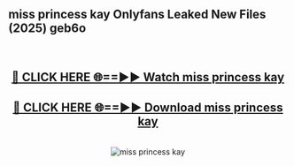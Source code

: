 <h2>miss princess kay Onlyfans Leaked New Files (2025) geb6o</h2>
<br>
<div align="center">
<h2><a href="https://mediafiles.top/miss_princess_kay&ref=git" rel="nofollow">🔴 CLICK HERE 🌐==►► Watch miss princess kay</a></h2>
<h2><a href="https://mediafiles.top/miss_princess_kay&ref=git" rel="nofollow">🔴 CLICK HERE 🌐==►► Download miss princess kay</a></h2>
<br>
<a href="https://mediafiles.top/miss_princess_kay&ref=git" rel="nofollow" data-target="animated-image.originalLink"><img src="https://i.ibb.co.com/xMMVF88/686577567.gif" alt="miss princess kay" style="max-width: 100%; display: inline-block;" data-target="animated-image.originalImage"></a>
</div>
<br>
<br>